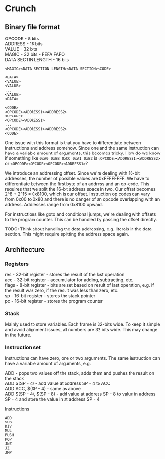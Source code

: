 # Crunch

## Binary file format

OPCODE - 8 bits  
ADDRESS - 16 bits  
VALUE - 32 bits  
MAGIC - 32 bits - FEFA FAFO  
DATA SECTIN LENGTH - 16 bits

```
<MAGIC><DATA SECTION LENGTH><DATA SECTION><CODE>

<DATA>
<VALUE>
<VALUE>
...
<VALUE>
<DATA>

<CODE>
<OPCODE><ADDRESS1><ADDRESS2>
<OPCODE>
<OPCODE><ADDRESS1>
...
<OPCODE><ADDRESS1><ADDRESS2>
<CODE>
```

One issue with this format is that you have to differentiate between instructions and address somehow. Since one and the same instruction can have a
variable amount of arguments, this becomes tricky. How do we know if something like `0xA0 0xBB 0xCC 0xA1 0xB2` is `<OPCODE><ADDRESS1><ADDRESS2>` or `<OPCODE><OPCODE><OPCODE><ADDRESS1>`?

We introduce an addressing offset. Since we're dealing with 16-bit addresses, the number of possible values are 0xFFFFFFFF. We have to differentiate between the first byte of an address
and an op-code. This requires that we split the 16-bit address space in two. Our offset becomes 2^8 + 2^15 = 0x8100, which is our offset. Instruction op codes can vary from 0x00 to 0x80
and there is no danger of an opcode overlapping with an address. Addresses range from 0x8100 upward.

For instructions like goto and conditional jumps, we're dealing with offsets to the program counter. This can be handled by passing the offset directly.

TODO: Think about handling the data addressing, e.g. literals in the data section. This might require splitting the address space again.

## Architecture

### Registers

res - 32-bit register - stores the result of the last operation  
acc - 32-bit register - accumulator for adding, subtracting, etc.  
flags - 8-bit register - bits are set based on result of last operation, e.g. if the result was zero, if the result was less than zero, etc.  
sp - 16-bit register - stores the stack pointer  
pc - 16-bit register - stores the program counter  

### Stack

Mainly used to store variables. Each frame is 32-bits wide. To keep it simple and avoid alignment issues, 
all numbers are 32 bits wide. This may change in the future.

### Instruction set

Instructions can have zero, one or two arguments. The same instruction can have a variable amount of arguments, e.g.

ADD - pops two values off the stack, adds them and pushes the result on the stack  
ADD $(SP - 4) - add value at address SP - 4 to ACC  
ADD ACC, $(SP - 4) - same as above  
ADD $(SP - 4), $(SP - 8) - add value at address SP - 8 to value in address SP - 4 and store the value in at address SP - 4  

Instructions
```
ADD
SUB
DIV
MUL
PUSH
POP
JNZ
JZ
JMP
```
